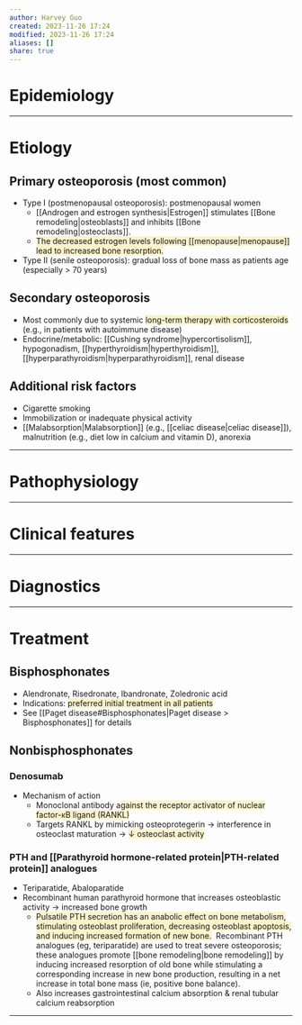```yaml
---
author: Harvey Guo
created: 2023-11-26 17:24
modified: 2023-11-26 17:24
aliases: []
share: true
---
```

# Epidemiology


---
# Etiology
## Primary osteoporosis (most common)
- Type I (postmenopausal osteoporosis): postmenopausal women 
	- [[Androgen and estrogen synthesis|Estrogen]] stimulates [[Bone remodeling|osteoblasts]] and inhibits [[Bone remodeling|osteoclasts]].
	- <span style="background:rgba(240, 200, 0, 0.2)">The decreased estrogen levels following [[menopause|menopause]] lead to increased bone resorption.</span>
- Type II (senile osteoporosis): gradual loss of bone mass as patients age (especially > 70 years)
## Secondary osteoporosis
- Most commonly due to systemic <span style="background:rgba(240, 200, 0, 0.2)">long-term therapy with corticosteroids</span> (e.g., in patients with autoimmune disease)
- Endocrine/metabolic: [[Cushing syndrome|hypercortisolism]], hypogonadism, [[hyperthyroidism|hyperthyroidism]], [[hyperparathyroidism|hyperparathyroidism]], renal disease
## Additional risk factors
- Cigarette smoking
- Immobilization or inadequate physical activity
- [[Malabsorption|Malabsorption]] (e.g., [[celiac disease|celiac disease]]), malnutrition (e.g., diet low in calcium and vitamin D), anorexia 

---
# Pathophysiology


---
# Clinical features


---
# Diagnostics


---
# Treatment
## Bisphosphonates
- Alendronate, Risedronate, Ibandronate, Zoledronic acid
- Indications: <span style="background:rgba(240, 200, 0, 0.2)">preferred initial treatment in all patients</span>
- See [[Paget disease#Bisphosphonates|Paget disease > Bisphosphonates]] for details
## Nonbisphosphonates
### Denosumab
- Mechanism of action
	- Monoclonal antibody a<span style="background:rgba(240, 200, 0, 0.2)">gainst the receptor activator of nuclear factor-κB ligand (RANKL)</span>
	- Targets RANKL by mimicking osteoprotegerin → interference in osteoclast maturation → <span style="background:rgba(240, 200, 0, 0.2)">↓ osteoclast activity</span>
### PTH and [[Parathyroid hormone-related protein|PTH-related protein]] analogues
- Teriparatide, Abaloparatide
- Recombinant human parathyroid hormone that increases osteoblastic activity → increased bone growth
	- <span style="background:rgba(240, 200, 0, 0.2)">Pulsatile PTH secretion has an anabolic effect on bone metabolism, stimulating osteoblast proliferation, decreasing osteoblast apoptosis, and inducing increased formation of new bone.</span>  Recombinant PTH analogues (eg, teriparatide) are used to treat severe osteoporosis; these analogues promote [[bone remodeling|bone remodeling]] by inducing increased resorption of old bone while stimulating a corresponding increase in new bone production, resulting in a net increase in total bone mass (ie, positive bone balance).
	- Also increases gastrointestinal calcium absorption & renal tubular calcium reabsorption

---

